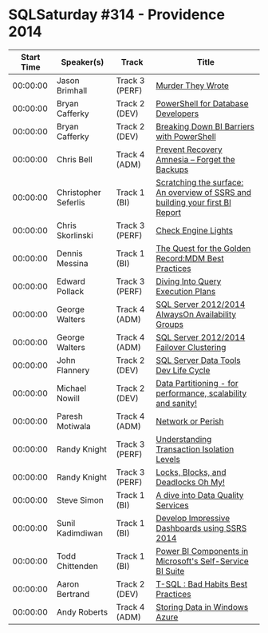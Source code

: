 # SQLSaturday #314 - Providence 2014
Start Time|Speaker(s)|Track|Title
---|---|---|---
00:00:00|Jason Brimhall|Track 3 (PERF)|[Murder They Wrote](10879.md)
00:00:00|Bryan Cafferky|Track 2 (DEV)|[PowerShell for Database Developers](11032.md)
00:00:00|Bryan Cafferky|Track 2 (DEV)|[Breaking Down BI Barriers with PowerShell](11033.md)
00:00:00|Chris Bell|Track 4 (ADM)|[Prevent Recovery Amnesia – Forget the Backups](11279.md)
00:00:00|Christopher Seferlis|Track 1 (BI)|[Scratching the surface: An overview of SSRS and building your first BI Report](11467.md)
00:00:00|Chris Skorlinski|Track 3 (PERF)|[Check Engine Lights](11567.md)
00:00:00|Dennis Messina|Track 1 (BI)|[The Quest for the Golden Record:MDM Best Practices](13174.md)
00:00:00|Edward Pollack|Track 3 (PERF)|[Diving Into Query Execution Plans](13857.md)
00:00:00|George Walters|Track 4 (ADM)|[SQL Server 2012/2014 AlwaysOn Availability Groups](14558.md)
00:00:00|George Walters|Track 4 (ADM)|[SQL Server 2012/2014 Failover Clustering](14559.md)
00:00:00|John Flannery|Track 2 (DEV)|[SQL Server Data Tools Dev Life Cycle](16747.md)
00:00:00|Michael Nowill|Track 2 (DEV)|[Data Partitioning - for performance, scalability and sanity!](20993.md)
00:00:00|Paresh Motiwala|Track 4 (ADM)|[Network or Perish](21669.md)
00:00:00|Randy Knight|Track 3 (PERF)|[Understanding Transaction Isolation Levels](22592.md)
00:00:00|Randy Knight|Track 3 (PERF)|[Locks, Blocks, and Deadlocks Oh My!](22593.md)
00:00:00|Steve Simon|Track 1 (BI)|[A dive into Data Quality Services](25548.md)
00:00:00|Sunil Kadimdiwan|Track 1 (BI)|[Develop Impressive Dashboards using SSRS 2014](25881.md)
00:00:00|Todd Chittenden|Track 1 (BI)|[Power BI Components in Microsoft's Self-Service BI Suite](26975.md)
00:00:00|Aaron Bertrand|Track 2 (DEV)|[T-SQL : Bad Habits  Best Practices](8922.md)
00:00:00|Andy Roberts|Track 4 (ADM)|[Storing Data in Windows Azure](9648.md)
